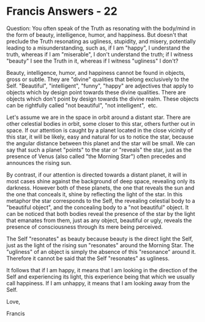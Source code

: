 # Francis Answers - 22

Question: You often speak of the Truth as resonating with the body/mind in the form of beauty, intelligence, humor, and happiness. But doesn't that preclude the Truth resonating as ugliness, stupidity, and misery, potentially leading to a misunderstanding, such as, if I am "happy", I understand the truth, whereas if I am "miserable", I don't understand the truth; if I witness "beauty" I see the Truth in it, whereas if I witness "ugliness" I don't?

Beauty, intelligence, humor, and happiness cannot be found in objects, gross or subtle. They are "divine" qualities that belong exclusively to the Self. "Beautiful", "intelligent", "funny", "happy" are adjectives that apply to objects which by design point towards these divine qualities. There are objects which don't point by design towards the divine realm. These objects can be rightfully called "not beautiful", "not intelligent",&nbsp; etc.

Let's assume we are in the space in orbit around a distant star. There are other celestial bodies in orbit, some closer to this star, others further out in space. If our attention is caught by a planet located in the close vicinity of this star, it will be likely, easy and natural for us to notice the star, because the angular distance between this planet and the star will be small. We can say that such a planet "points" to the star or "reveals" the star, just as the presence of Venus (also called "the Morning Star") often precedes and announces the rising sun.

By contrast, if our attention is directed towards a distant planet, it will in most cases shine against the background of deep space, revealing only its darkness. However both of these planets, the one that reveals the sun and the one that conceals it, shine by reflecting the light of the star. In this metaphor the star corresponds to the Self, the revealing celestial body to a "beautiful object", and the concealing body to a "not beautiful" object. It can be noticed that both bodies reveal the presence of the star by the light that emanates from them, just as any object, beautiful or ugly, reveals the presence of consciousness through its mere being perceived.

The Self "resonates" as beauty because beauty is the direct light the Self, just as the light of the rising sun "resonates" around the Morning Star. The "ugliness" of an object is simply the absence of this "resonance" around it. Therefore it cannot be said that the Self "resonates" as ugliness.

It follows that if I am happy, it means that I am looking in the direction of the Self and experiencing its light, this experience being that which we usually call happiness. If I am unhappy, it means that I am looking away from the Self.

Love,

Francis

